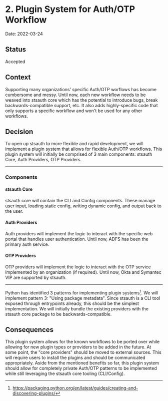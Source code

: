 # 2. Plugin System for Auth/OTP Workflow

Date: 2022-03-24

## Status

Accepted

## Context

Supporting many organizations' specific Auth/OTP worflows has become cumbersome and messy. Until now, each new workflow needs to be weaved into stsauth core which has the potential to introduce bugs, break backwards-compatible support, etc. It also adds highly-specific code that only supports a specific workflow and won't be used for any other workflows.

## Decision

To open up stsauth to more flexible and rapid development, we will implement a plugin system that allows for flexible Auth/OTP workflows. This plugin system will initially be comprised of 3 main components: stsauth Core, Auth Providers, OTP Providers.

---

### Components

#### stsauth Core

stsauth core will contain the CLI and Config components. These manage user input, loading static config, writing dynamic config, and output back to the user.

#### Auth Providers

Auth providers will implement the logic to interact with the specific web portal that handles user authentication. Until now, ADFS has been the primary auth service.

#### OTP Providers

OTP providers will implement the logic to interact with the OTP service implemented by an organization (if required). Until now, Okta and Symantec VIP are supported by stsauth.

---

Python has identified 3 patterns for implementing plugin systems[^1]. We will implement pattern 3: "Using package metadata". Since stsauth is a CLI tool exposed through entrypoints already, this should be the simplest implementation. We will initially bundle the existing providers with the stsauth core package to be backwards-compatible.

## Consequences

This plugin system allows for the known workflows to be ported over while allowing for new plugin types or providers to be added in the future. At some point, the "core providers" should be moved to external sources. This will require users to install the plugins and should be communicated appropriately. Aside from the mentioned benefits so far, this plugin system should allow for completely private Auth/OTP patterns to be implemented while still leveraging the stsauth core tooling (CLI/Config).

[^1]: https://packaging.python.org/en/latest/guides/creating-and-discovering-plugins/
